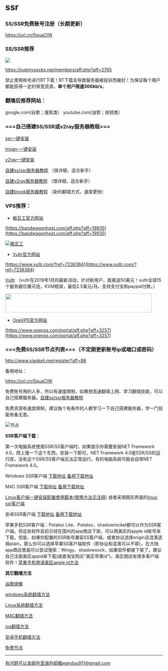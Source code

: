 # ssr

### SS/SSR免费账号注册（长期更新）

https://url.cn/5quaClW

### SS/SSR推荐

<a href="https://justmysocks.net/members/aff.php?aff=2765"><img src="https://doubibackup.com/bwgss-h.png"></a>

https://justmysocks.net/members/aff.php?aff=2765


禁止使用账号进行BT下载！BT下载会导致服务器被投诉而被封！为保证每个用户都能获得一定的带宽资源，**单个用户限速300kb/s**。

### 翻墙后推荐网站：

google.com(谷歌；搜索类） youtube.com(油管；视频类）  


### ===自己搭建SS/SSR或v2ray服务器教程===
[ssr一键安装](https://github.com/wandou911/ssr/wiki/SSR一键安装)

[trojan-一键安装](https://github.com/wandou911/ssr/wiki/trojan-一键安装教程)

[v2ray一键安装](https://github.com/wandou911/ssr/blob/master/v2ray.md)


[自建ss/ssr服务器教程](https://github.com/wandou911/ssr/wiki/自建ss服务器教程) （很详细，适合新手）

[自建v2ray服务器教程](https://github.com/wandou911/ssr/wiki/自建v2ray服务器教程) （很详细，适合新手）

[自建brook服务器教程](https://github.com/wandou911/ssr/wiki/自建brook服务器教程) （新的翻墙方式，速度更快）





### VPS推荐：

* [搬瓦工官方网站](https://bandwagonhost.com/aff.php?aff=19935)

[https://bandwagonhost.com/aff.php?aff=19935](https://bandwagonhost.com/aff.php?aff=19935)

[![搬瓦工](https://ssr.tools/wp-content/uploads/Banwagonhost.png)](https://bandwagonhost.com/aff.php?aff=19935)

* [Vultr官方网站](https://www.vultr.com/?ref=7236384)

[https://www.vultr.com/?ref=7236384](https://www.vultr.com/?ref=7236384)

[Vultr](https://www.vultr.com/?ref=7236384) （vultr在2019年1月的最新活动，针对新用户，直接送50美元！vultr全球15个服务器位置可选，KVM框架，最低2.5美元/月。支持支付宝和paypal付款。）

<a href="https://www.vultr.com/?ref=7236384"><img src="https://www.vultr.com/media/banner_2.png" width="468" height="60"></a>

* [OneVPS官方网站](https://www.onevps.com/portal/aff.php?aff=3257)

[https://www.onevps.com/portal/aff.php?aff=3257](https://www.onevps.com/portal/aff.php?aff=3257)

### ===免费SS/SSR节点列表===（不定期更新账号ip或端口或密码）

http://www.xiaokeli.me/register?aff=88

备用地址：

https://url.cn/5quaClW

免费账号用的人多，所以有速度限制，如果想高速翻墙上网、学习翻墙技能，可以自己搭建服务器。[自建ss/ssr服务器教程](https://github.com/wandou911/ssr/wiki/自建ss服务器教程) 

免费资源有速度限制，建议每个有条件的人都学习一下自己搭建服务器，学一门技能有备无患。


![节点](https://i.loli.net/2019/06/15/5d04a48d7ee8060454.png)

**SSR客户端下载：**

第一次电脑系统使用SSR/SS客户端时，如果提示你需要安装NET Framework 4.0，网上搜一下这个东西，安装一下即可。NET Framework 4.0是SSR/SS的运行库，没有这个SSR/SS客户端无法正常运行。有的电脑系统可能会自带NET Framework 4.0。

Windows SSR客户端 [下载地址](https://github.com/shadowsocksr-backup/shadowsocksr-csharp/releases) [备用下载地址](https://nofile.io/f/6Jm7WJCyOVv/ShadowsocksR-4.7.0-win.7z)

MAC SSR客户端 [下载地址](https://github.com/shadowsocksr-backup/ShadowsocksX-NG/releases) [备用下载地址](https://nofile.io/f/jgMWFwCBonU#ab0d3c3b6ac54482)

[Linux客户端一键安装配置使用脚本(使用方法见注释)](https://github.com/the0demiurge/CharlesScripts/blob/master/charles/bin/ssr) 或者采用图形界面的[linux ssr客户端](https://github.com/erguotou520/electron-ssr/releases)

安卓SSR客户端 [下载地址](https://github.com/shadowsocksr-backup/shadowsocksr-android/releases/download/3.4.0.8/shadowsocksr-release.apk) [备用下载地址](https://nofile.io/f/rvTJoj0h5GC/shadowsocksr-release.apk) 

苹果手机SSR客户端：Potatso Lite、Potatso、shadowrocket都可以作为SSR客户端，但这些软件目前已经在国内的app商店下架，可以用美区的apple id账号来下载。但是，如果你配置的SSR账号兼容SS客户端，或者协议选择origin且混淆选择plain，那么你可以选择苹果SS客户端软件（即协议和混淆可以不填）。在大陆app商店里面可以尝试搜索：Wingy、shadowsock，如果软件都被下架了，建议自己注册美区appid来下载(或者淘宝购买“美区苹果id”)，美区商店有很多客户端软件！[苹果手机申请美区apple id方法](https://www.baidu.com/s?ie=utf-8&f=8&rsv_bp=1&rsv_idx=1&tn=baidu&wd=%E8%8B%B9%E6%9E%9C%E6%89%8B%E6%9C%BA%E5%A6%82%E4%BD%95%E7%94%B3%E8%AF%B7%E7%BE%8E%E5%8C%BAapple%20id&oq=%25E8%258B%25B9%25E6%259E%259C%25E6%2589%258B%25E6%259C%25BA%25E5%25A6%2582%25E4%25BD%2595%25E6%25B3%25A8%25E5%2586%258C%25E7%25BE%258E%25E5%258C%25BAapple%2520id&rsv_pq=9b0ef06900045aac&rsv_t=a6daySwnrXFrSrC%2BIlgLIeU321j1oRm%2F%2FJgdL3RAdT6GSkIIcOaBGKnfvjE&rqlang=cn&rsv_enter=0&inputT=2113&rsv_sug3=54&rsv_sug2=0&rsv_sug4=2440&rsv_sug=1)



**其它翻墙方法**

[谷歌镜像](https://gitlab.com/Alvin9999/free/wikis/%E8%B0%B7%E6%AD%8C%E9%95%9C%E5%83%8F) 

[windows系统翻墙方法](https://gitlab.com/Alvin9999/free/wikis/home)

[Linux系统翻墙方法](https://gitlab.com/Alvin9999/free/wikis/linux%E7%B3%BB%E7%BB%9F%E7%BF%BB%E5%A2%99%E6%96%B9%E6%B3%95)

[MAC翻墙方法](https://gitlab.com/Alvin9999/free/wikis/%E8%8B%B9%E6%9E%9C%E7%94%B5%E8%84%91mac%E7%BF%BB%E5%A2%99%E8%BD%AF%E4%BB%B6) 

[ios翻墙方法](https://gitlab.com/Alvin9999/free/wikis/%E8%8B%B9%E6%9E%9C%E6%89%8B%E6%9C%BA%E7%BF%BB%E5%A2%99%E8%BD%AF%E4%BB%B6)  

[安卓手机翻墙方法](https://gitlab.com/Alvin9999/free/wikis/%E5%AE%89%E5%8D%93%E6%89%8B%E6%9C%BA%E7%89%88)

[免费节点](https://github.com/selierlin/Share-SSR-V2ray)
***

有问题可以发邮件至海外邮箱wandou911@gmail.com
